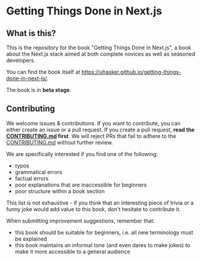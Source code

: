 # Getting Things Done in Next.js

## What is this?

This is the repository for the book "Getting Things Done in Next.js", a book about the Next.js stack aimed at both complete novices as well as seasoned developers.

You can find the book itself at https://uhasker.github.io/getting-things-done-in-next-js/.

The book is in **beta stage**.

## Contributing

We welcome issues & contributions.
If you want to contribute, you can either create an issue or a pull request.
If you create a pull request, **read the [CONTRIBUTING.md](/CONTRIBUTING.md) first**.
We will reject PRs that fail to adhere to the [CONTRIBUTING.md](/CONTRIBUTING.md) without further review.

We are specifically interested if you find one of the following:

- typos
- grammatical errors
- factual errors
- poor explanations that are inaccessible for beginners
- poor structure within a book section

This list is not exhaustive - if you think that an interesting piece of trivia or a funny joke would add value to this book, don't hesitate to contribute it.

When submitting improvement suggestions, remember that:

- this book should be suitable for beginners, i.e. all new terminology must be explained
- this book maintains an informal tone (and even dares to make jokes) to make it more accessible to a general audience

